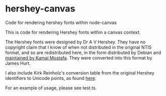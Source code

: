 # hershey-canvas
Code for rendering hershey fonts within node-canvas

This is code for rendering Hershey fonts within a canvas context.

The Hershey fonts were designed by Dr A V Hershey. They have no copyright claim that I know of when not distributed in the original NTIS format, and so are redistributed here, in the form distributed by Debian and [maintained by Kamal Mostafa](http://www.whence.com/hershey-fonts/). They were converted into this format by James Hurt.

I also include Kirk Reinholz's conversion table from the original Hershey identifiers to Unicode points, as found [here](https://github.com/reinholtz/hershey-fonts-with-unicode/blob/master/hersheyunicodemap.csv).

For an example of usage, please see test.ts.
